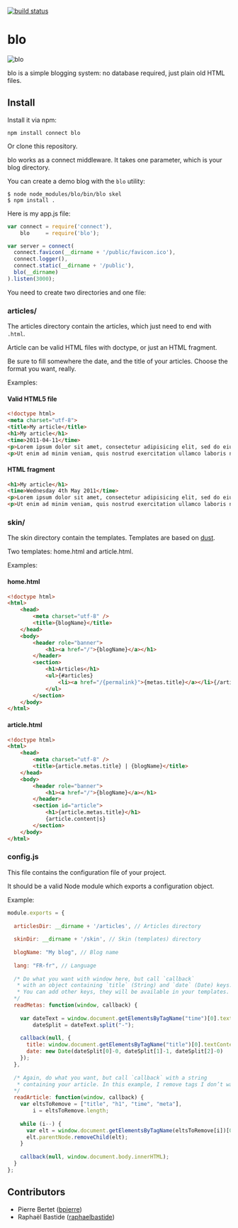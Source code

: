 [![build status](https://secure.travis-ci.org/bpierre/blo.png)](http://travis-ci.org/bpierre/blo)
# blo

![blo](https://github.com/bpierre/blo/raw/master/graphics/logo/logo-160.png)

blo is a simple blogging system: no database required, just plain old HTML files.

## Install

Install it via npm:

    npm install connect blo

Or clone this repository.

blo works as a connect middleware.
It takes one parameter, which is your blog directory.

You can create a demo blog with the `blo` utility:

    $ node node_modules/blo/bin/blo skel
    $ npm install .

Here is my app.js file:

```js
var connect = require('connect'),
    blo     = require('blo');

var server = connect(
  connect.favicon(__dirname + '/public/favicon.ico'),
  connect.logger(),
  connect.static(__dirname + '/public'),
  blo(__dirname)
).listen(3000);
```

You need to create two directories and one file:

### articles/

The articles directory contain the articles, which just need to end with `.html`.

Article can be valid HTML files with doctype, or just an HTML fragment.

Be sure to fill somewhere the date, and the title of your articles. Choose the format you want, really.

Examples:

#### Valid HTML5 file

```html
<!doctype html>
<meta charset="utf-8">
<title>My article</title>
<h1>My article</h1>
<time>2011-04-11</time>
<p>Lorem ipsum dolor sit amet, consectetur adipisicing elit, sed do eiusmod tempor incididunt ut labore et dolore magna aliqua.</p>
<p>Ut enim ad minim veniam, quis nostrud exercitation ullamco laboris nisi ut aliquip ex ea commodo.</p>
```

#### HTML fragment

```html
<h1>My article</h1>
<time>Wednesday 4th May 2011</time>
<p>Lorem ipsum dolor sit amet, consectetur adipisicing elit, sed do eiusmod tempor incididunt ut labore et dolore magna aliqua.</p>
<p>Ut enim ad minim veniam, quis nostrud exercitation ullamco laboris nisi ut aliquip ex ea commodo.</p>
```

### skin/

The skin directory contain the templates.
Templates are based on [dust](http://akdubya.github.com/dustjs/).

Two templates: home.html and article.html.

Examples:

#### home.html

```html
<!doctype html>
<html>
	<head>
		<meta charset="utf-8" />
		<title>{blogName}</title>
	</head>
	<body>
		<header role="banner">
			<h1><a href="/">{blogName}</a></h1>
		</header>
		<section>
			<h1>Articles</h1>
			<ul>{#articles}
				<li><a href="/{permalink}">{metas.title}</a></li>{/articles}
			</ul>
		</section>
	</body>
</html>
```

#### article.html

```html
<!doctype html>
<html>
	<head>
		<meta charset="utf-8" />
		<title>{article.metas.title} | {blogName}</title>
	</head>
	<body>
		<header role="banner">
			<h1><a href="/">{blogName}</a></h1>
		</header>
		<section id="article">
			<h1>{article.metas.title}</h1>
			{article.content|s}
		</section>
	</body>
</html>
```

### config.js

This file contains the configuration file of your project.

It should be a valid Node module which exports a configuration object.

Example:

```js
module.exports = {
  
  articlesDir: __dirname + '/articles', // Articles directory
  
  skinDir: __dirname + '/skin', // Skin (templates) directory
  
  blogName: "My blog", // Blog name
  
  lang: "FR-fr", // Language
  
  /* Do what you want with window here, but call `callback`
   * with an object containing `title` (String) and `date` (Date) keys.
   * You can add other keys, they will be available in your templates.
  */
  readMetas: function(window, callback) {
    
    var dateText = window.document.getElementsByTagName("time")[0].textContent,
        dateSplit = dateText.split("-");
    
    callback(null, {
      title: window.document.getElementsByTagName("title")[0].textContent,
      date: new Date(dateSplit[0]-0, dateSplit[1]-1, dateSplit[2]-0)
    });
  },
  
  /* Again, do what you want, but call `callback` with a string
   * containing your article. In this example, I remove tags I don’t want.
  */
  readArticle: function(window, callback) {
    var eltsToRemove = ["title", "h1", "time", "meta"],
        i = eltsToRemove.length;
    
    while (i--) {
      var elt = window.document.getElementsByTagName(eltsToRemove[i])[0];
      elt.parentNode.removeChild(elt);
    }
    
    callback(null, window.document.body.innerHTML);
  }
};
```

## Contributors

  * Pierre Bertet ([bpierre](https://github.com/bpierre))
  * Raphaël Bastide ([raphaelbastide](https://github.com/raphaelbastide))
